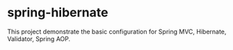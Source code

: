 # spring-hibernate
This project demonstrate the basic configuration for Spring MVC, Hibernate, Validator, Spring AOP.
